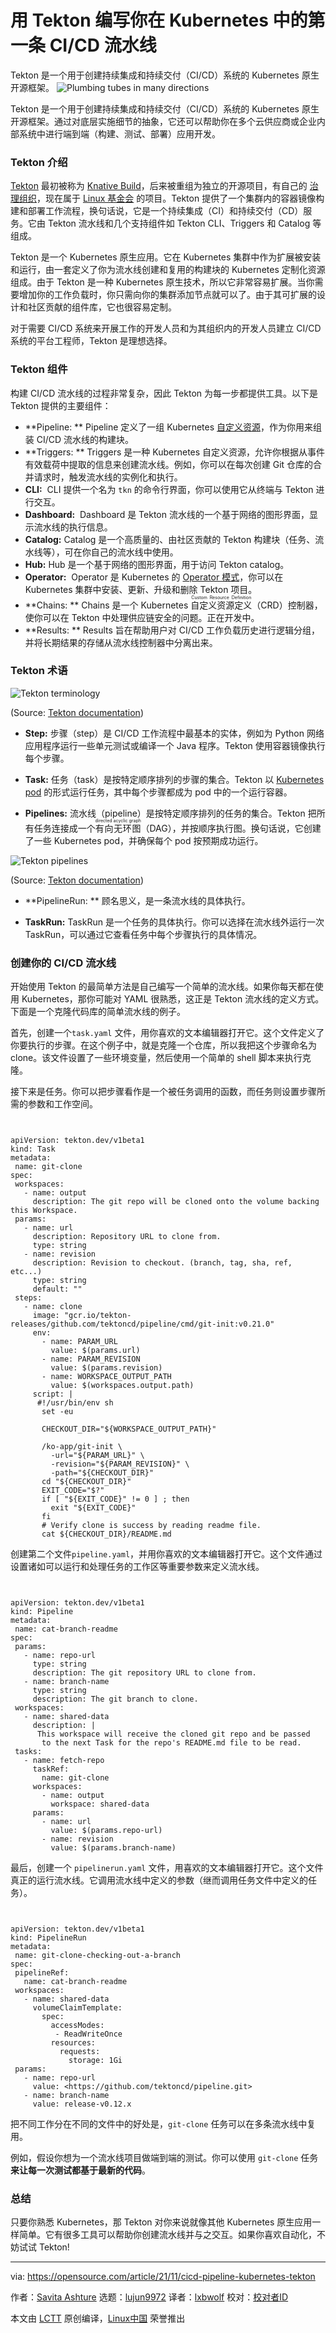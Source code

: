 [#]: subject: "Write your first CI/CD pipeline in Kubernetes with Tekton"
[#]: via: "https://opensource.com/article/21/11/cicd-pipeline-kubernetes-tekton"
[#]: author: "Savita Ashture https://opensource.com/users/savita-ashture"
[#]: collector: "lujun9972"
[#]: translator: "lxbwolf"
[#]: reviewer: " "
[#]: publisher: " "
[#]: url: " "

用 Tekton 编写你在 Kubernetes 中的第一条 CI/CD 流水线
======
Tekton 是一个用于创建持续集成和持续交付（CI/CD）系统的 Kubernetes 原生开源框架。
![Plumbing tubes in many directions][1]

Tekton 是一个用于创建持续集成和持续交付（CI/CD）系统的 Kubernetes 原生开源框架。通过对底层实施细节的抽象，它还可以帮助你在多个云供应商或企业内部系统中进行端到端（构建、测试、部署）应用开发。

### Tekton 介绍

[Tekton][2] 最初被称为 [Knative Build][3]，后来被重组为独立的开源项目，有自己的 [治理组织][4]，现在属于 [Linux 基金会][5] 的项目。Tekton 提供了一个集群内的容器镜像构建和部署工作流程，换句话说，它是一个持续集成（CI）和持续交付（CD）服务。它由 Tekton 流水线和几个支持组件如 Tekton CLI、Triggers 和 Catalog 等组成。

Tekton 是一个 Kubernetes 原生应用。它在 Kubernetes 集群中作为扩展被安装和运行，由一套定义了你为流水线创建和复用的构建块的 Kubernetes 定制化资源组成。由于 Tekton 是一种 Kubernetes 原生技术，所以它非常容易扩展。当你需要增加你的工作负载时，你只需向你的集群添加节点就可以了。由于其可扩展的设计和社区贡献的组件库，它也很容易定制。

对于需要 CI/CD 系统来开展工作的开发人员和为其组织内的开发人员建立 CI/CD 系统的平台工程师，Tekton 是理想选择。

### Tekton 组件

构建 CI/CD 流水线的过程非常复杂，因此 Tekton 为每一步都提供工具。以下是 Tekton 提供的主要组件：

  * **Pipeline: ** Pipeline 定义了一组 Kubernetes [自定义资源][6]，作为你用来组装 CI/CD 流水线的构建块。
  * **Triggers: ** Triggers 是一种 Kubernetes 自定义资源，允许你根据从事件有效载荷中提取的信息来创建流水线。例如，你可以在每次创建 Git 仓库的合并请求时，触发流水线的实例化和执行。
  * **CLI:**  CLI 提供一个名为 `tkn` 的命令行界面，你可以使用它从终端与 Tekton 进行交互。
  * **Dashboard:**  Dashboard 是 Tekton 流水线的一个基于网络的图形界面，显示流水线的执行信息。
  * **Catalog:** Catalog 是一个高质量的、由社区贡献的 Tekton 构建块（任务、流水线等），可在你自己的流水线中使用。
  * **Hub:** Hub 是一个基于网络的图形界面，用于访问 Tekton catalog。
  * **Operator:**  Operator 是 Kubernetes 的 [Operator 模式][7]，你可以在 Kubernetes 集群中安装、更新、升级和删除 Tekton 项目。
  * **Chains: ** Chains 是一个 Kubernetes <ruby>自定义资源定义<rt>Custom Resource Definition</rt></ruby>（CRD）控制器，使你可以在 Tekton 中处理供应链安全的问题。正在开发中。
  * **Results: ** Results 旨在帮助用户对 CI/CD 工作负载历史进行逻辑分组，并将长期结果的存储从流水线控制器中分离出来。



### Tekton 术语

![Tekton terminology][8]

(Source: [Tekton documentation][9])

  * **Step:** 步骤（step）是 CI/CD 工作流程中最基本的实体，例如为 Python 网络应用程序运行一些单元测试或编译一个 Java 程序。Tekton 使用容器镜像执行每个步骤。

  * **Task:** 任务（task）是按特定顺序排列的步骤的集合。Tekton 以 [Kubernetes pod][10] 的形式运行任务，其中每个步骤都成为 pod 中的一个运行容器。

  * **Pipelines:** 流水线（pipeline）是按特定顺序排列的任务的集合。Tekton 把所有任务连接成一个<ruby>有向无环图<rt>directed acyclic graph</rt></ruby>（DAG），并按顺序执行图。换句话说，它创建了一些 Kubernetes pod，并确保每个 pod 按预期成功运行。

![Tekton pipelines][11]

(Source: [Tekton documentation][12])

  * **PipelineRun: ** 顾名思义，是一条流水线的具体执行。

  * **TaskRun:** TaskRun 是一个任务的具体执行。你可以选择在流水线外运行一次 TaskRun，可以通过它查看任务中每个步骤执行的具体情况。




### 创建你的 CI/CD 流水线

开始使用 Tekton 的最简单方法是自己编写一个简单的流水线。如果你每天都在使用 Kubernetes，那你可能对 YAML 很熟悉，这正是 Tekton 流水线的定义方式。下面是一个克隆代码库的简单流水线的例子。

首先，创建一个`task.yaml` 文件，用你喜欢的文本编辑器打开它。这个文件定义了你要执行的步骤。在这个例子中，就是克隆一个仓库，所以我把这个步骤命名为 clone。该文件设置了一些环境变量，然后使用一个简单的 shell 脚本来执行克隆。

接下来是任务。你可以把步骤看作是一个被任务调用的函数，而任务则设置步骤所需的参数和工作空间。


```


apiVersion: tekton.dev/v1beta1
kind: Task
metadata:
 name: git-clone
spec:
 workspaces:
   - name: output
     description: The git repo will be cloned onto the volume backing this Workspace.
 params:
   - name: url
     description: Repository URL to clone from.
     type: string
   - name: revision
     description: Revision to checkout. (branch, tag, sha, ref, etc...)
     type: string
     default: ""
 steps:
   - name: clone
     image: "gcr.io/tekton-releases/github.com/tektoncd/pipeline/cmd/git-init:v0.21.0"
     env:
       - name: PARAM_URL
         value: $(params.url)
       - name: PARAM_REVISION
         value: $(params.revision)
       - name: WORKSPACE_OUTPUT_PATH
         value: $(workspaces.output.path)
     script: |
      #!/usr/bin/env sh
       set -eu

       CHECKOUT_DIR="${WORKSPACE_OUTPUT_PATH}"

       /ko-app/git-init \
         -url="${PARAM_URL}" \
         -revision="${PARAM_REVISION}" \
         -path="${CHECKOUT_DIR}"
       cd "${CHECKOUT_DIR}"
       EXIT_CODE="$?"
       if [ "${EXIT_CODE}" != 0 ] ; then
         exit "${EXIT_CODE}"
       fi
       # Verify clone is success by reading readme file.
       cat ${CHECKOUT_DIR}/README.md

```

创建第二个文件`pipeline.yaml`，并用你喜欢的文本编辑器打开它。这个文件通过设置诸如可以运行和处理任务的工作区等重要参数来定义流水线。


```


apiVersion: tekton.dev/v1beta1
kind: Pipeline
metadata:
 name: cat-branch-readme
spec:
 params:
   - name: repo-url
     type: string
     description: The git repository URL to clone from.
   - name: branch-name
     type: string
     description: The git branch to clone.
 workspaces:
   - name: shared-data
     description: |
      This workspace will receive the cloned git repo and be passed
       to the next Task for the repo's README.md file to be read.
 tasks:
   - name: fetch-repo
     taskRef:
       name: git-clone
     workspaces:
       - name: output
         workspace: shared-data
     params:
       - name: url
         value: $(params.repo-url)
       - name: revision
         value: $(params.branch-name)

```

最后，创建一个 `pipelinerun.yaml` 文件，用喜欢的文本编辑器打开它。这个文件真正的运行流水线。它调用流水线中定义的参数（继而调用任务文件中定义的任务）。


```


apiVersion: tekton.dev/v1beta1
kind: PipelineRun
metadata:
 name: git-clone-checking-out-a-branch
spec:
 pipelineRef:
   name: cat-branch-readme
 workspaces:
   - name: shared-data
     volumeClaimTemplate:
       spec:
         accessModes:
          - ReadWriteOnce
         resources:
           requests:
             storage: 1Gi
 params:
   - name: repo-url
     value: <https://github.com/tektoncd/pipeline.git>
   - name: branch-name
     value: release-v0.12.x

```

把不同工作分在不同的文件中的好处是，`git-clone` 任务可以在多条流水线中复用。

例如，假设你想为一个流水线项目做端到端的测试。你可以使用 `git-clone` 任务 **来让每一次测试都基于最新的代码**。

### 总结

只要你熟悉 Kubernetes，那 Tekton 对你来说就像其他 Kubernetes 原生应用一样简单。它有很多工具可以帮助你创建流水线并与之交互。如果你喜欢自动化，不妨试试 Tekton!

--------------------------------------------------------------------------------

via: https://opensource.com/article/21/11/cicd-pipeline-kubernetes-tekton

作者：[Savita Ashture][a]
选题：[lujun9972][b]
译者：[lxbwolf](https://github.com/lxbwolf)
校对：[校对者ID](https://github.com/校对者ID)

本文由 [LCTT](https://github.com/LCTT/TranslateProject) 原创编译，[Linux中国](https://linux.cn/) 荣誉推出

[a]: https://opensource.com/users/savita-ashture
[b]: https://github.com/lujun9972
[1]: https://opensource.com/sites/default/files/styles/image-full-size/public/lead-images/plumbing_pipes_tutorial_how_behind_scenes.png?itok=F2Z8OJV1 (Plumbing tubes in many directions)
[2]: https://github.com/tektoncd/pipeline
[3]: https://github.com/knative/build
[4]: https://cd.foundation/
[5]: https://www.linuxfoundation.org/projects/
[6]: https://kubernetes.io/docs/concepts/extend-kubernetes/api-extension/custom-resources/
[7]: https://operatorhub.io/what-is-an-operator
[8]: https://opensource.com/sites/default/files/uploads/tekto-terminology.png (Tekton terminology)
[9]: https://tekton.dev/docs/concepts/concept-tasks-pipelines.png
[10]: https://kubebyexample.com/en/concept/pods
[11]: https://opensource.com/sites/default/files/uploads/tekton-pipelines.png (Tekton pipelines)
[12]: https://tekton.dev/docs/concepts/concept-runs.png
